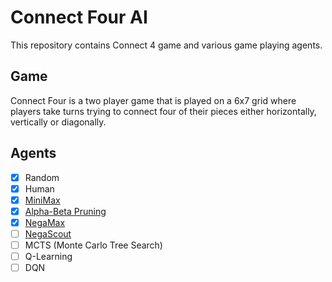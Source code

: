 # Connect Four AI

This repository contains Connect 4 game and various game playing agents. 

## Game

Connect Four is a two player game that is played on a 6x7 grid where players
take turns trying to connect four of their pieces either horizontally,
vertically or diagonally.

## Agents

- [x] Random
- [x] Human
- [x] [MiniMax](agents/minimax.md)
- [x] [Alpha-Beta Pruning](agents/alphabeta.md)
- [x] [NegaMax](agents/negamax.md)
- [ ] [NegaScout](agents/negascout.md)
- [ ] MCTS (Monte Carlo Tree Search)
- [ ] Q-Learning
- [ ] DQN
